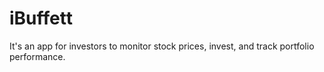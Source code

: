 # iBuffett
It's an app for investors to monitor stock prices, invest, and track portfolio performance.
